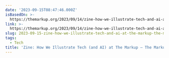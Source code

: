 ```yaml
---
date: '2023-09-15T08:47:46.000Z'
isBasedOn: >-
  https://themarkup.org/2023/09/14/zine-how-we-illustrate-tech-and-ai-at-the-markup
link: >-
  https://themarkup.org/2023/09/14/zine-how-we-illustrate-tech-and-ai-at-the-markup
slug: 2023-09-15-zine-how-we-illustrate-tech-and-ai-at-the-markup-the-markup
tags:
  - Tech
title: 'Zine: How We Illustrate Tech (and AI) at The Markup – The Markup'
---
```


